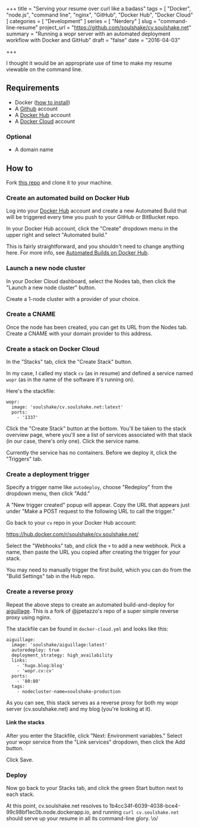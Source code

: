 +++
title = "Serving your resume over curl like a badass"
tags = [ "Docker", "node.js", "command line", "nginx", "GitHub", "Docker Hub", "Docker Cloud" ]
categories = [ "Development" ]
series = [ "Nerdery" ]
slug = "command-line-resume"
project_url = "https://github.com/soulshake/cv.soulshake.net"
summary = "Running a wopr server with an automated deployment workflow with Docker and GitHub"
draft = "false"
date = "2016-04-03"

+++

I thought it would be an appropriate use of time to make my resume viewable on the command line.

<!--more-->


## Requirements

- Docker ([how to install](https://docs.docker.com/engine/installation/))
- A [Github](https://github.com/) account
- A [Docker Hub](https://hub.docker.com/) account
- A [Docker Cloud](https://cloud.docker.com/) account

### Optional

- A domain name


## How to

Fork [this repo](https://github.com/soulshake/cv.soulshake.net.git) and clone it to your machine.

### Create an automated build on Docker Hub

Log into your [Docker Hub](https://hub.docker.com) account and create a new Automated Build that will be triggered every time you push to your GitHub or BitBucket repo.

In your Docker Hub account, click the "Create" dropdown menu in the upper right and select "Automated build."

This is fairly straightforward, and you shouldn't need to change anything here. For more info, see [Automated Builds on Docker Hub](https://docs.docker.com/docker-hub/builds/).

### Launch a new node cluster

In your Docker Cloud dashboard, select the Nodes tab, then click the "Launch a new node cluster" button.

Create a 1-node cluster with a provider of your choice.

### Create a CNAME

Once the node has been created, you can get its URL from the Nodes tab. Create a CNAME with your domain provider to this address.

### Create a stack on Docker Cloud

In the "Stacks" tab, click the "Create Stack" button.

In my case, I called my stack `cv` (as in resume) and defined a service named `wopr` (as in the name of the software it's running on).

Here's the stackfile:

```
wopr:
  image: 'soulshake/cv.soulshake.net:latest'
  ports:
    - '1337'
```

Click the "Create Stack" button at the bottom. You'll be taken to the stack overview page, where you'll see a list of services associated with that stack (in our case, there's only one). Click the service name.

Currently the service has no containers. Before we deploy it, click the "Triggers" tab.

### Create a deployment trigger

Specify a trigger name like `autodeploy`, choose "Redeploy" from the dropdown menu, then click "Add."

A "New trigger created" popup will appear. Copy the URL that appears just under "Make a POST request to the following URL to call the trigger."

Go back to your `cv` repo in your Docker Hub account:

https://hub.docker.com/r/soulshake/cv.soulshake.net/

Select the "Webhooks" tab, and click the `+` to add a new webhook. Pick a name, then paste the URL you copied after creating the trigger for your stack.

You may need to manually trigger the first build, which you can do from the "Build Settings" tab in the Hub repo.

### Create a reverse proxy

Repeat the above steps to create an automated build-and-deploy for [aiguillage](https://github.com/soulshake/aiguillage). This is a fork of @jpetazzo's repo of a super simple reverse proxy using nginx.

The stackfile can be found in `docker-cloud.yml` and looks like this:

```
aiguillage:
  image: 'soulshake/aiguillage:latest'
  autoredeploy: true
  deployment_strategy: high_availability
  links:
    - 'hugo.blog:blog'
    - 'wopr.cv:cv'
  ports:
    - '80:80'
  tags:
    - nodecluster-name=soulshake-production
```

As you can see, this stack serves as a reverse proxy for both my wopr server (cv.soulshake.net) and my blog (you're looking at it).

#### Link the stacks

After you enter the Stackfile, click "Next: Environment variables." Select your wopr service from the "Link services" dropdown, then click the Add button.

Click Save.

### Deploy

Now go back to your Stacks tab, and click the green Start button next to each stack.

At this point, cv.soulshake.net resolves to 1b4cc34f-6039-4038-bce4-99c98bf1ec0b.node.dockerapp.io, and running `curl cv.soulshake.net` should serve up your resume in all its command-line glory. \o/
